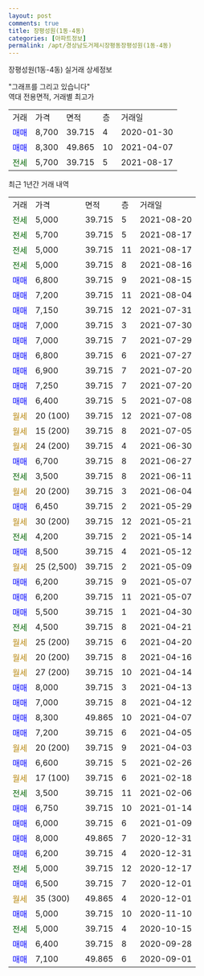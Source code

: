 ```yaml
---
layout: post
comments: true
title: 장평성원(1동-4동)
categories: [아파트정보]
permalink: /apt/경상남도거제시장평동장평성원(1동-4동)
---
```


장평성원(1동-4동) 실거래 상세정보

<script type="text/javascript">
  google.charts.load('current', {'packages':['line', 'corechart']});
  google.charts.setOnLoadCallback(drawChart);

  function drawChart() {
    var data = new google.visualization.DataTable();
    data.addColumn('date', '거래일');
    data.addColumn('number', "매매");
    data.addColumn('number', "전세");
    data.addColumn('number', "전매");

    data.addRows([[new Date(Date.parse("2021-08-20")), null, 5000, null], [new Date(Date.parse("2021-08-17")), null, 5700, null], [new Date(Date.parse("2021-08-17")), null, 5000, null], [new Date(Date.parse("2021-08-16")), null, 5000, null], [new Date(Date.parse("2021-08-15")), 6800, null, null], [new Date(Date.parse("2021-08-04")), 7200, null, null], [new Date(Date.parse("2021-07-31")), 7150, null, null], [new Date(Date.parse("2021-07-30")), 7000, null, null], [new Date(Date.parse("2021-07-29")), 7000, null, null], [new Date(Date.parse("2021-07-27")), 6800, null, null], [new Date(Date.parse("2021-07-20")), 6900, null, null], [new Date(Date.parse("2021-07-20")), 7250, null, null], [new Date(Date.parse("2021-07-08")), 6400, null, null], [new Date(Date.parse("2021-07-08")), null, null, null], [new Date(Date.parse("2021-07-05")), null, null, null], [new Date(Date.parse("2021-06-30")), null, null, null], [new Date(Date.parse("2021-06-27")), 6700, null, null], [new Date(Date.parse("2021-06-11")), null, 3500, null], [new Date(Date.parse("2021-06-04")), null, null, null], [new Date(Date.parse("2021-05-29")), 6450, null, null], [new Date(Date.parse("2021-05-21")), null, null, null], [new Date(Date.parse("2021-05-14")), null, 4200, null], [new Date(Date.parse("2021-05-12")), 8500, null, null], [new Date(Date.parse("2021-05-09")), null, null, null], [new Date(Date.parse("2021-05-07")), 6200, null, null], [new Date(Date.parse("2021-05-07")), 6200, null, null], [new Date(Date.parse("2021-04-30")), 5500, null, null], [new Date(Date.parse("2021-04-21")), null, 4500, null], [new Date(Date.parse("2021-04-20")), null, null, null], [new Date(Date.parse("2021-04-16")), null, null, null], [new Date(Date.parse("2021-04-14")), null, null, null], [new Date(Date.parse("2021-04-13")), 8000, null, null], [new Date(Date.parse("2021-04-12")), 7000, null, null], [new Date(Date.parse("2021-04-07")), 8300, null, null], [new Date(Date.parse("2021-04-05")), 7200, null, null], [new Date(Date.parse("2021-04-03")), null, null, null], [new Date(Date.parse("2021-02-26")), 6600, null, null], [new Date(Date.parse("2021-02-18")), null, null, null], [new Date(Date.parse("2021-02-06")), null, 3500, null], [new Date(Date.parse("2021-01-14")), 6750, null, null], [new Date(Date.parse("2021-01-09")), 6000, null, null], [new Date(Date.parse("2020-12-31")), 8000, null, null], [new Date(Date.parse("2020-12-31")), 6200, null, null], [new Date(Date.parse("2020-12-17")), null, 5000, null], [new Date(Date.parse("2020-12-01")), 6500, null, null], [new Date(Date.parse("2020-12-01")), null, null, null], [new Date(Date.parse("2020-11-10")), 5000, null, null], [new Date(Date.parse("2020-10-15")), null, 5000, null], [new Date(Date.parse("2020-09-28")), 6400, null, null], [new Date(Date.parse("2020-09-01")), 7100, null, null]]);

    var options = {
      hAxis: {
        format: 'yyyy/MM/dd'
      },    
      lineWidth: 0,
      pointsVisible: true,    
      title: '최근 1년간 유형별 실거래가 분포',
      legend: { position: 'bottom' }
    };

    var formatter = new google.visualization.NumberFormat({pattern:'###,###'} );
    formatter.format(data, 1);
    formatter.format(data, 2);
    
    setTimeout(function() {
        var chart = new google.visualization.LineChart(document.getElementById('columnchart_material'));
        chart.draw(data, (options));
        document.getElementById('loading').style.display = 'none';
    }, 1000);
  }
</script>


<div id="loading" style="z-index:20; display: block; margin-left: 0px">"그래프를 그리고 있습니다"</div>
<div id="columnchart_material" style="width: 95%; margin-left: 0px; display: block"></div>
<!-- contents start -->
역대 전용면적, 거래별 최고가
<table class="sortable">
    <tr>
      <td>거래</td>
      <td>가격</td>
      <td>면적</td>
      <td>층</td>
      <td>거래일</td>
    </tr>
        <tr>
          <td><a style="color: blue">매매</a></td>
          <td>8,700</td>
          <td>39.715</td>
          <td>4</td>
          <td>2020-01-30</td>
        </tr>            <tr>
          <td><a style="color: blue">매매</a></td>
          <td>8,300</td>
          <td>49.865</td>
          <td>10</td>
          <td>2021-04-07</td>
        </tr>        
        <tr>
              <td><a style="color: darkgreen">전세</a></td>
              <td>5,700</td>
              <td>39.715</td>
              <td>5</td>
              <td>2021-08-17</td>
            </tr>        
    
</table>

최근 1년간 거래 내역

<table class="sortable">
    <tr>
      <td>거래</td>
      <td>가격</td>
      <td>면적</td>
      <td>층</td>
      <td>거래일</td>
    </tr>
    <tr>
      <td><a style="color: darkgreen">전세</a></td>
      <td>5,000</td>
      <td>39.715</td>
      <td>5</td>
      <td>2021-08-20</td>
    </tr>          <tr>
      <td><a style="color: darkgreen">전세</a></td>
      <td>5,700</td>
      <td>39.715</td>
      <td>5</td>
      <td>2021-08-17</td>
    </tr>          <tr>
      <td><a style="color: darkgreen">전세</a></td>
      <td>5,000</td>
      <td>39.715</td>
      <td>11</td>
      <td>2021-08-17</td>
    </tr>          <tr>
      <td><a style="color: darkgreen">전세</a></td>
      <td>5,000</td>
      <td>39.715</td>
      <td>8</td>
      <td>2021-08-16</td>
    </tr>          <tr>
      <td><a style="color: blue">매매</a></td>
      <td>6,800</td>
      <td>39.715</td>
      <td>9</td>
      <td>2021-08-15</td>
    </tr>          <tr>
      <td><a style="color: blue">매매</a></td>
      <td>7,200</td>
      <td>39.715</td>
      <td>11</td>
      <td>2021-08-04</td>
    </tr>          <tr>
      <td><a style="color: blue">매매</a></td>
      <td>7,150</td>
      <td>39.715</td>
      <td>12</td>
      <td>2021-07-31</td>
    </tr>          <tr>
      <td><a style="color: blue">매매</a></td>
      <td>7,000</td>
      <td>39.715</td>
      <td>3</td>
      <td>2021-07-30</td>
    </tr>          <tr>
      <td><a style="color: blue">매매</a></td>
      <td>7,000</td>
      <td>39.715</td>
      <td>7</td>
      <td>2021-07-29</td>
    </tr>          <tr>
      <td><a style="color: blue">매매</a></td>
      <td>6,800</td>
      <td>39.715</td>
      <td>6</td>
      <td>2021-07-27</td>
    </tr>          <tr>
      <td><a style="color: blue">매매</a></td>
      <td>6,900</td>
      <td>39.715</td>
      <td>7</td>
      <td>2021-07-20</td>
    </tr>          <tr>
      <td><a style="color: blue">매매</a></td>
      <td>7,250</td>
      <td>39.715</td>
      <td>7</td>
      <td>2021-07-20</td>
    </tr>          <tr>
      <td><a style="color: blue">매매</a></td>
      <td>6,400</td>
      <td>39.715</td>
      <td>5</td>
      <td>2021-07-08</td>
    </tr>          <tr>
      <td><a style="color: darkgoldenrod">월세</a></td>
      <td>20 (100)</td>
      <td>39.715</td>
      <td>12</td>
      <td>2021-07-08</td>
    </tr>          <tr>
      <td><a style="color: darkgoldenrod">월세</a></td>
      <td>15 (200)</td>
      <td>39.715</td>
      <td>8</td>
      <td>2021-07-05</td>
    </tr>          <tr>
      <td><a style="color: darkgoldenrod">월세</a></td>
      <td>24 (200)</td>
      <td>39.715</td>
      <td>4</td>
      <td>2021-06-30</td>
    </tr>          <tr>
      <td><a style="color: blue">매매</a></td>
      <td>6,700</td>
      <td>39.715</td>
      <td>8</td>
      <td>2021-06-27</td>
    </tr>          <tr>
      <td><a style="color: darkgreen">전세</a></td>
      <td>3,500</td>
      <td>39.715</td>
      <td>8</td>
      <td>2021-06-11</td>
    </tr>          <tr>
      <td><a style="color: darkgoldenrod">월세</a></td>
      <td>20 (200)</td>
      <td>39.715</td>
      <td>3</td>
      <td>2021-06-04</td>
    </tr>          <tr>
      <td><a style="color: blue">매매</a></td>
      <td>6,450</td>
      <td>39.715</td>
      <td>2</td>
      <td>2021-05-29</td>
    </tr>          <tr>
      <td><a style="color: darkgoldenrod">월세</a></td>
      <td>30 (200)</td>
      <td>39.715</td>
      <td>12</td>
      <td>2021-05-21</td>
    </tr>          <tr>
      <td><a style="color: darkgreen">전세</a></td>
      <td>4,200</td>
      <td>39.715</td>
      <td>2</td>
      <td>2021-05-14</td>
    </tr>          <tr>
      <td><a style="color: blue">매매</a></td>
      <td>8,500</td>
      <td>39.715</td>
      <td>4</td>
      <td>2021-05-12</td>
    </tr>          <tr>
      <td><a style="color: darkgoldenrod">월세</a></td>
      <td>25 (2,500)</td>
      <td>39.715</td>
      <td>2</td>
      <td>2021-05-09</td>
    </tr>          <tr>
      <td><a style="color: blue">매매</a></td>
      <td>6,200</td>
      <td>39.715</td>
      <td>9</td>
      <td>2021-05-07</td>
    </tr>          <tr>
      <td><a style="color: blue">매매</a></td>
      <td>6,200</td>
      <td>39.715</td>
      <td>11</td>
      <td>2021-05-07</td>
    </tr>          <tr>
      <td><a style="color: blue">매매</a></td>
      <td>5,500</td>
      <td>39.715</td>
      <td>1</td>
      <td>2021-04-30</td>
    </tr>          <tr>
      <td><a style="color: darkgreen">전세</a></td>
      <td>4,500</td>
      <td>39.715</td>
      <td>8</td>
      <td>2021-04-21</td>
    </tr>          <tr>
      <td><a style="color: darkgoldenrod">월세</a></td>
      <td>25 (200)</td>
      <td>39.715</td>
      <td>6</td>
      <td>2021-04-20</td>
    </tr>          <tr>
      <td><a style="color: darkgoldenrod">월세</a></td>
      <td>20 (200)</td>
      <td>39.715</td>
      <td>8</td>
      <td>2021-04-16</td>
    </tr>          <tr>
      <td><a style="color: darkgoldenrod">월세</a></td>
      <td>27 (200)</td>
      <td>39.715</td>
      <td>10</td>
      <td>2021-04-14</td>
    </tr>          <tr>
      <td><a style="color: blue">매매</a></td>
      <td>8,000</td>
      <td>39.715</td>
      <td>3</td>
      <td>2021-04-13</td>
    </tr>          <tr>
      <td><a style="color: blue">매매</a></td>
      <td>7,000</td>
      <td>39.715</td>
      <td>8</td>
      <td>2021-04-12</td>
    </tr>          <tr>
      <td><a style="color: blue">매매</a></td>
      <td>8,300</td>
      <td>49.865</td>
      <td>10</td>
      <td>2021-04-07</td>
    </tr>          <tr>
      <td><a style="color: blue">매매</a></td>
      <td>7,200</td>
      <td>39.715</td>
      <td>6</td>
      <td>2021-04-05</td>
    </tr>          <tr>
      <td><a style="color: darkgoldenrod">월세</a></td>
      <td>20 (200)</td>
      <td>39.715</td>
      <td>9</td>
      <td>2021-04-03</td>
    </tr>          <tr>
      <td><a style="color: blue">매매</a></td>
      <td>6,600</td>
      <td>39.715</td>
      <td>5</td>
      <td>2021-02-26</td>
    </tr>          <tr>
      <td><a style="color: darkgoldenrod">월세</a></td>
      <td>17 (100)</td>
      <td>39.715</td>
      <td>6</td>
      <td>2021-02-18</td>
    </tr>          <tr>
      <td><a style="color: darkgreen">전세</a></td>
      <td>3,500</td>
      <td>39.715</td>
      <td>11</td>
      <td>2021-02-06</td>
    </tr>          <tr>
      <td><a style="color: blue">매매</a></td>
      <td>6,750</td>
      <td>39.715</td>
      <td>10</td>
      <td>2021-01-14</td>
    </tr>          <tr>
      <td><a style="color: blue">매매</a></td>
      <td>6,000</td>
      <td>39.715</td>
      <td>6</td>
      <td>2021-01-09</td>
    </tr>          <tr>
      <td><a style="color: blue">매매</a></td>
      <td>8,000</td>
      <td>49.865</td>
      <td>7</td>
      <td>2020-12-31</td>
    </tr>          <tr>
      <td><a style="color: blue">매매</a></td>
      <td>6,200</td>
      <td>39.715</td>
      <td>4</td>
      <td>2020-12-31</td>
    </tr>          <tr>
      <td><a style="color: darkgreen">전세</a></td>
      <td>5,000</td>
      <td>39.715</td>
      <td>12</td>
      <td>2020-12-17</td>
    </tr>          <tr>
      <td><a style="color: blue">매매</a></td>
      <td>6,500</td>
      <td>39.715</td>
      <td>7</td>
      <td>2020-12-01</td>
    </tr>          <tr>
      <td><a style="color: darkgoldenrod">월세</a></td>
      <td>35 (300)</td>
      <td>49.865</td>
      <td>4</td>
      <td>2020-12-01</td>
    </tr>          <tr>
      <td><a style="color: blue">매매</a></td>
      <td>5,000</td>
      <td>39.715</td>
      <td>10</td>
      <td>2020-11-10</td>
    </tr>          <tr>
      <td><a style="color: darkgreen">전세</a></td>
      <td>5,000</td>
      <td>39.715</td>
      <td>4</td>
      <td>2020-10-15</td>
    </tr>          <tr>
      <td><a style="color: blue">매매</a></td>
      <td>6,400</td>
      <td>39.715</td>
      <td>8</td>
      <td>2020-09-28</td>
    </tr>          <tr>
      <td><a style="color: blue">매매</a></td>
      <td>7,100</td>
      <td>49.865</td>
      <td>6</td>
      <td>2020-09-01</td>
    </tr>      </table>
<!-- contents end -->    

